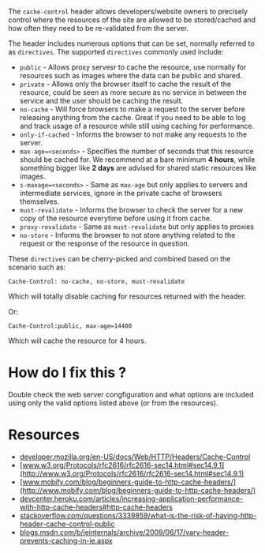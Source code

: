 The `cache-control` header allows developers/website owners to precisely control where the resources of the site are allowed to be stored/cached and how often they need to be re-validated from the server. 

The header includes numerous options that can be set, normally referred to as `directives`. The supported `directives` commonly used include:

* `public` - Allows proxy servesr to cache the resource, use normally for resources such as images where the data can be public and shared.
* `private` - Allows only the browser itself to cache the result of the resource, could be seen as more secure as no service in between the service and the user should be caching the result.
* `no-cache` - Will force browsers to make a request to the server before releasing anything from the cache. Great if you need to be able to log and track usage of a resource while still using caching for performance.
* `only-if-cached` - Informs the browser to not make any requests to the server.
* `max-age=<seconds>` - Specifies the number of seconds that this resource should be cached for. We recommend at a bare minimum **4 hours**, while something bigger like **2 days** are advised for shared static resources like images.
* `s-maxage=<seconds>` - Same as `max-age` but only applies to servers and intermediate services, ignore in the private cache of browsers themselves.
* `must-revalidate` - Informs the browser to check the server for a new copy of the resource everytime before using it from cache.
* `proxy-revalidate` - Same as `must-revalidate` but only applies to proxies
* `no-store` - Informs the browser to not store anything related to the request or the response of the resource in question.

These `directives` can be cherry-picked and combined based on the scenario such as:

```
Cache-Control: no-cache, no-store, must-revalidate
```

Which will totally disable caching for resources returned with the header.

Or:

```
Cache-Control:public, max-age=14400
```

Which will cache the resource for 4 hours.


# How do I fix this ?

Double check the web server congfiguration and what options are included using only the valid options listed above (or from the resources).

# Resources

* [developer.mozilla.org/en-US/docs/Web/HTTP/Headers/Cache-Control](https://developer.mozilla.org/en-US/docs/Web/HTTP/Headers/Cache-Control)
* [www.w3.org/Protocols/rfc2616/rfc2616-sec14.html#sec14.9.1](http://www.w3.org/Protocols/rfc2616/rfc2616-sec14.html#sec14.9.1)
* [www.mobify.com/blog/beginners-guide-to-http-cache-headers/](http://www.mobify.com/blog/beginners-guide-to-http-cache-headers/)
* [devcenter.heroku.com/articles/increasing-application-performance-with-http-cache-headers#http-cache-headers](https://devcenter.heroku.com/articles/increasing-application-performance-with-http-cache-headers#http-cache-headers)
* [stackoverflow.com/questions/3339859/what-is-the-risk-of-having-http-header-cache-control-public](http://stackoverflow.com/questions/3339859/what-is-the-risk-of-having-http-header-cache-control-public)
* [blogs.msdn.com/b/ieinternals/archive/2009/06/17/vary-header-prevents-caching-in-ie.aspx](http://blogs.msdn.com/b/ieinternals/archive/2009/06/17/vary-header-prevents-caching-in-ie.aspx)
